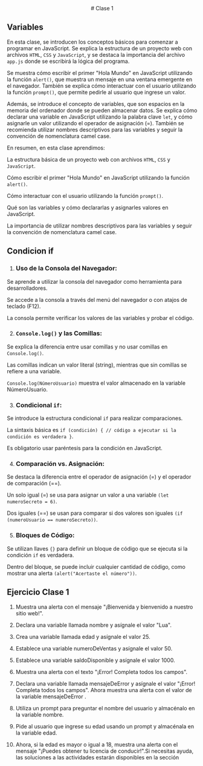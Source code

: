 <center> # Clase 1 </center>




## Variables

En esta clase, se introducen los conceptos básicos para comenzar a programar en JavaScript. Se explica la estructura de un proyecto web con archivos `HTML`, `CSS` y `JavaScript`, y se destaca la importancia del archivo `app.js` donde se escribirá la lógica del programa.

Se muestra cómo escribir el primer "Hola Mundo" en JavaScript utilizando la función `alert()`, que muestra un mensaje en una ventana emergente en el navegador. También se explica cómo interactuar con el usuario utilizando la función `prompt()`, que permite pedirle al usuario que ingrese un valor.

Además, se introduce el concepto de variables, que son espacios en la memoria del ordenador donde se pueden almacenar datos. Se explica cómo declarar una variable en JavaScript utilizando la palabra clave `let`, y cómo asignarle un valor utilizando el operador de asignación (=). También se recomienda utilizar nombres descriptivos para las variables y seguir la convención de nomenclatura camel case.

En resumen, en esta clase aprendimos:

La estructura básica de un proyecto web con archivos `HTML`, `CSS` y `JavaScript`.

Cómo escribir el primer "Hola Mundo" en JavaScript utilizando la función `alert()`.

Cómo interactuar con el usuario utilizando la función `prompt()`.

Qué son las variables y cómo declararlas y asignarles valores en JavaScript.

La importancia de utilizar nombres descriptivos para las variables y seguir la convención de nomenclatura camel case.




## Condicion if 

1. ### Uso de la Consola del Navegador:

Se aprende a utilizar la consola del navegador como herramienta para desarrolladores.

Se accede a la consola a través del menú del navegador o con atajos de teclado (F12).

La consola permite verificar los valores de las variables y probar el código.


2. ### `Console.log()` y las Comillas:

Se explica la diferencia entre usar comillas y no usar comillas en `Console.log()`.

Las comillas indican un valor literal (string), mientras que sin comillas se refiere a una variable.

`Console.log(NúmeroUsuario)` muestra el valor almacenado en la variable NúmeroUsuario.


3. ### Condicional `if`:

Se introduce la estructura condicional `if` para realizar comparaciones.

La sintaxis básica es `if (condición) { // código a ejecutar si la condición es verdadera }`.

Es obligatorio usar paréntesis para la condición en JavaScript.


4. ### Comparación vs. Asignación:

Se destaca la diferencia entre el operador de asignación (=) y el operador de comparación (==).

Un solo igual (=) se usa para asignar un valor a una variable `(let numeroSecreto = 6)`.

Dos iguales (==) se usan para comparar si dos valores son iguales `(if (numeroUsuario == numeroSecreto))`.


5. ### Bloques de Código:

Se utilizan llaves `{}` para definir un bloque de código que se ejecuta si la condición `if` es verdadera.

Dentro del bloque, se puede incluir cualquier cantidad de código, como mostrar una alerta `(alert("Acertaste el número"))`.




## Ejercicio Clase 1

1. Muestra una alerta con el mensaje "¡Bienvenida y bienvenido a nuestro sitio web!".

2. Declara una variable llamada nombre y asígnale el valor "Lua".

3. Crea una variable llamada edad y asígnale el valor 25.

4. Establece una variable numeroDeVentas y asígnale el valor 50.

5. Establece una variable saldoDisponible y asígnale el valor 1000.

6. Muestra una alerta con el texto "¡Error! Completa todos los campos".

7. Declara una variable llamada mensajeDeError y asígnale el valor "¡Error! Completa todos los campos". Ahora muestra una alerta con el 
valor de la variable mensajeDeError .

8. Utiliza un prompt para preguntar el nombre del usuario y almacénalo en la variable nombre.

9. Pide al usuario que ingrese su edad usando un prompt y almacénala en la variable edad.

10. Ahora, si la edad es mayor o igual a 18, muestra una alerta con el mensaje "¡Puedes obtener tu licencia de conducir!".Si necesitas ayuda, las soluciones a las actividades estarán disponibles en la sección